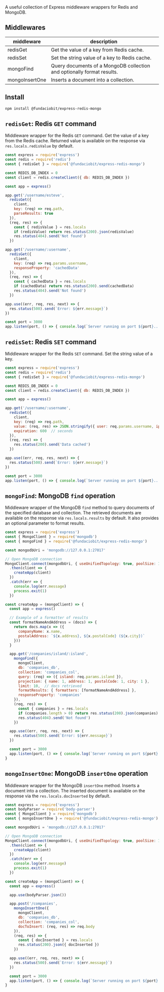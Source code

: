 A useful collection of Express middleware wrappers for Redis and MongoDB.

## Middlewares

| middleware    | description                                           |
|---------------|-----------------------------------------------------------------------|
| redisGet      | Get the value of a key from Redis cache.                              |
| redisSet      | Set the string value of a key to Redis cache.                         |
| mongoFind     | Query documents of a MongoDB collection and optionally format results.|
| mongoInsertOne| Inserts a document into a collection.                                 |

## Install

```bash
npm install @fundaciobit/express-redis-mongo
```

## `redisGet`: Redis `GET` command
Middleware wrapper for the Redis `GET` command. Get the value of a key from the Redis cache. Returned value is available on the response via `res.locals.redisValue` by default.

```js
const express = require('express')
const redis = require('redis')
const { redisGet } = require('@fundaciobit/express-redis-mongo')

const REDIS_DB_INDEX = 0
const client = redis.createClient({ db: REDIS_DB_INDEX })

const app = express()

app.get('/username/esteve',
  redisGet({
    client,
    key: (req) => req.path,
    parseResults: true
  }),
  (req, res) => {
    const { redisValue } = res.locals
    if (redisValue) return res.status(200).json(redisValue)
    res.status(404).send('Not found')
  })

app.get('/username/:username',
  redisGet({
    client,
    key: (req) => req.params.username,
    responseProperty: 'cachedData'
  }),
  (req, res) => {
    const { cachedData } = res.locals
    if (cachedData) return res.status(200).send(cachedData)
    res.status(404).send('Not found')
  })

app.use((err, req, res, next) => {
  res.status(500).send(`Error: ${err.message}`)
})

const port = 3000
app.listen(port, () => { console.log(`Server running on port ${port}...`) })

```

## `redisSet`: Redis `SET` command
Middleware wrapper for the Redis `SET` command. Set the string value of a key.

```js
const express = require('express')
const redis = require('redis')
const { redisSet } = require('@fundaciobit/express-redis-mongo')

const REDIS_DB_INDEX = 0
const client = redis.createClient({ db: REDIS_DB_INDEX })

const app = express()

app.get('/username/:username',
  redisSet({
    client,
    key: (req) => req.path,
    value: (req, res) => JSON.stringify({ user: req.params.username, ip: req.ip }),
    expiration: 600  // seconds
  }),
  (req, res) => {
    res.status(200).send('Data cached')
  })

app.use((err, req, res, next) => {
  res.status(500).send(`Error: ${err.message}`)
})

const port = 3000
app.listen(port, () => { console.log(`Server running on port ${port}...`) })

```

## `mongoFind`: MongoDB `find` operation
Middleware wrapper of the MongoDB `find` method to query documents of the specified database and collection. The retrieved documents are available on the response via `res.locals.results` by default. It also provides an optional parameter to format results.

```js
const express = require('express')
const { MongoClient } = require('mongodb')
const { mongoFind } = require('@fundaciobit/express-redis-mongo')

const mongodbUri = 'mongodb://127.0.0.1:27017'

// Open MongoDB connection
MongoClient.connect(mongodbUri, { useUnifiedTopology: true, poolSize: 10 })
  .then(client => {
    createApp(client)
  })
  .catch(err => {
    console.log(err.message)
    process.exit(1)
  })

const createApp = (mongoClient) => {
  const app = express()

  // Example of a formatter of results
  const formatNameAndAddress = (docs) => {
    return docs.map(x => ({
      companyName: x.name,
      postalAddress: `${x.address}, ${x.postalCode} (${x.city})`
    }))
  }

  app.get('/companies/island/:island',
    mongoFind({
      mongoClient,
      db: 'companies_db',
      collection: 'companies_col',
      query: (req) => ({ island: req.params.island }),
      projection: { name: 1, address: 1, postalCode: 1, city: 1 },
      limit: 10,  // docs retrieved
      formatResults: { formatters: [formatNameAndAddress] },
      responseProperty: 'companies'
    }),
    (req, res) => {
      const { companies } = res.locals
      if (companies.length > 0) return res.status(200).json(companies)
      res.status(404).send('Not found')
    })

  app.use((err, req, res, next) => {
    res.status(500).send(`Error: ${err.message}`)
  })

  const port = 3000
  app.listen(port, () => { console.log(`Server running on port ${port}...`) })
}
```

## `mongoInsertOne`: MongoDB `insertOne` operation
Middleware wrapper for the MongoDB `insertOne` method. Inserts a document into a collection. The inserted document is available on the response via the `res.locals.docInserted` by default.

```js
const express = require('express')
const bodyParser = require('body-parser')
const { MongoClient } = require('mongodb')
const { mongoInsertOne } = require('@fundaciobit/express-redis-mongo')

const mongodbUri = 'mongodb://127.0.0.1:27017'

// Open MongoDB connection
MongoClient.connect(mongodbUri, { useUnifiedTopology: true, poolSize: 10 })
  .then(client => {
    createApp(client)
  })
  .catch(err => {
    console.log(err.message)
    process.exit(1)
  })

const createApp = (mongoClient) => {
  const app = express()

  app.use(bodyParser.json())

  app.post('/companies',
    mongoInsertOne({
      mongoClient,
      db: 'companies_db',
      collection: 'companies_col',
      docToInsert: (req, res) => req.body
    }),
    (req, res) => {
      const { docInserted } = res.locals
      res.status(200).json({ docInserted })
    })

  app.use((err, req, res, next) => {
    res.status(500).send(`Error: ${err.message}`)
  })

  const port = 3000
  app.listen(port, () => { console.log(`Server running on port ${port}...`) })
}
```
